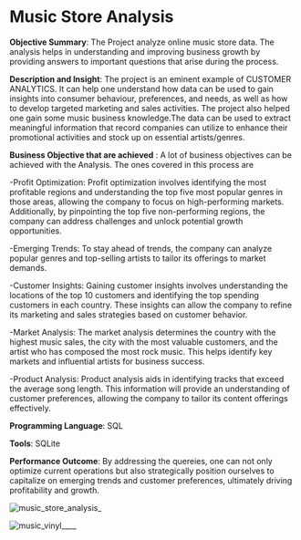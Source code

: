 # Music Store Analysis
**Objective Summary**: The Project analyze online music store data. The analysis helps in understanding and improving business growth by providing answers to important questions that arise during the process.


**Description and Insight**: The project is an eminent example of CUSTOMER ANALYTICS. It can help one understand how data can be used to gain insights into consumer behaviour, preferences, and needs, as well as how to develop targeted marketing and sales activities. The project also helped one gain some music business knowledge.The data can be used to extract meaningful information that record companies can utilize to enhance their promotional activities and stock up on essential artists/genres.


**Business Objective that are achieved** : A lot of business objectives can be achieved with the Analysis. The ones covered in this process are

-Profit Optimization: 
Profit optimization involves identifying the most profitable regions and understanding the top five most popular genres in those areas, allowing the company to focus on high-performing markets. Additionally, by pinpointing the top five non-performing regions, the company can address challenges and unlock potential growth opportunities.

-Emerging Trends:
To stay ahead of trends, the company can analyze popular genres and top-selling artists to tailor its offerings to market demands.

-Customer Insights: 
Gaining customer insights involves understanding the locations of the top 10 customers and identifying the top spending customers in each country. These insights can allow the company to refine its marketing and sales strategies based on customer behavior.

-Market Analysis:
The market analysis determines the country with the highest music sales, the city with the most valuable customers, and the artist who has composed the most rock music. This helps identify key markets and influential artists for business success.

-Product Analysis: 
Product analysis aids in identifying tracks that exceed the average song length. This information will provide an understanding of customer preferences, allowing the company to tailor its content offerings effectively.


**Programming Language**: SQL


**Tools**: SQLite


**Performance Outcome**: By addressing the quereies, one can not only optimize current operations but also strategically position ourselves to capitalize on emerging trends and customer preferences, ultimately driving profitability and growth.


![music_store_analysis_](https://github.com/user-attachments/assets/9e605d21-fe14-405a-95e1-20fdf8a671ef)



![music_vinyl____](https://github.com/user-attachments/assets/99a8f913-2e14-4e91-a474-faf8e95dface)

